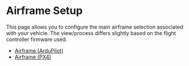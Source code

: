 # Airframe Setup

This page allows you to configure the main airframe selection associated with your vehicle.
The view/process differs slightly based on the flight controller firmware used.

* [Airframe (ArduPilot)](../SetupView/airframe_ardupilot.md)
* [Airframe (PX4)](../SetupView/airframe_px4.md)
